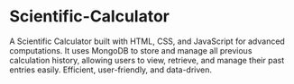 # Scientific-Calculator
A Scientific Calculator built with HTML, CSS, and JavaScript for advanced computations. It uses MongoDB to store and manage all previous calculation history, allowing users to view, retrieve, and manage their past entries easily. Efficient, user-friendly, and data-driven.
